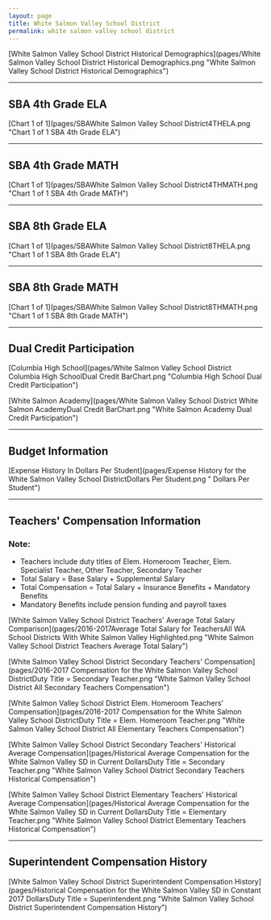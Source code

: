 ```yaml
---
layout: page
title: White Salmon Valley School District
permalink: white salmon valley school district
---
```



[White Salmon Valley School District Historical Demographics](pages/White Salmon Valley School District Historical Demographics.png "White Salmon Valley School District Historical Demographics")

___

## SBA 4th Grade ELA

[Chart 1 of 1](pages/SBAWhite Salmon Valley School District4THELA.png "Chart 1 of 1 SBA 4th Grade ELA")


___

## SBA 4th Grade MATH

[Chart 1 of 1](pages/SBAWhite Salmon Valley School District4THMATH.png "Chart 1 of 1 SBA 4th Grade MATH")


___

## SBA 8th Grade ELA

[Chart 1 of 1](pages/SBAWhite Salmon Valley School District8THELA.png "Chart 1 of 1 SBA 8th Grade ELA")


___

## SBA 8th Grade MATH

[Chart 1 of 1](pages/SBAWhite Salmon Valley School District8THMATH.png "Chart 1 of 1 SBA 8th Grade MATH")


___

## Dual Credit Participation

[Columbia High School](pages/White Salmon Valley School District Columbia High SchoolDual Credit BarChart.png "Columbia High School Dual Credit Participation")

[White Salmon Academy](pages/White Salmon Valley School District White Salmon AcademyDual Credit BarChart.png "White Salmon Academy Dual Credit Participation")


___

## Budget Information

[Expense History In Dollars Per Student](pages/Expense History for the White Salmon Valley School DistrictDollars Per Student.png " Dollars Per Student")


___

## Teachers' Compensation Information
### Note:
- Teachers include duty titles of Elem. Homeroom Teacher, Elem. Specialist Teacher, Other Teacher, Secondary Teacher
- Total Salary = Base Salary + Supplemental Salary
- Total Compensation = Total Salary + Insurance Benefits + Mandatory Benefits
- Mandatory Benefits include pension funding and payroll taxes

[White Salmon Valley School District Teachers' Average Total Salary Comparison](pages/2016-2017Average Total Salary for TeachersAll WA School Districts With White Salmon Valley Highlighted.png "White Salmon Valley School District Teachers Average Total Salary")

[White Salmon Valley School District Secondary Teachers' Compensation](pages/2016-2017 Compensation for the White Salmon Valley School DistrictDuty Title = Secondary Teacher.png "White Salmon Valley School District All Secondary Teachers Compensation")

[White Salmon Valley School District Elem. Homeroom Teachers' Compensation](pages/2016-2017 Compensation for the White Salmon Valley School DistrictDuty Title = Elem. Homeroom Teacher.png "White Salmon Valley School District All Elementary Teachers Compensation")

[White Salmon Valley School District Secondary Teachers' Historical Average Compensation](pages/Historical Average Compensation for the White Salmon Valley SD in Current DollarsDuty Title = Secondary Teacher.png "White Salmon Valley School District Secondary Teachers Historical Compensation")

[White Salmon Valley School District Elementary Teachers' Historical Average Compensation](pages/Historical Average Compensation for the White Salmon Valley SD in Current DollarsDuty Title = Elementary Teacher.png "White Salmon Valley School District Elementary Teachers Historical Compensation")


___

## Superintendent Compensation History

[White Salmon Valley School District Superintendent Compensation History](pages/Historical Compensation for the White Salmon Valley SD in Constant 2017 DollarsDuty Title = Superintendent.png "White Salmon Valley School District Superintendent Compensation History")


